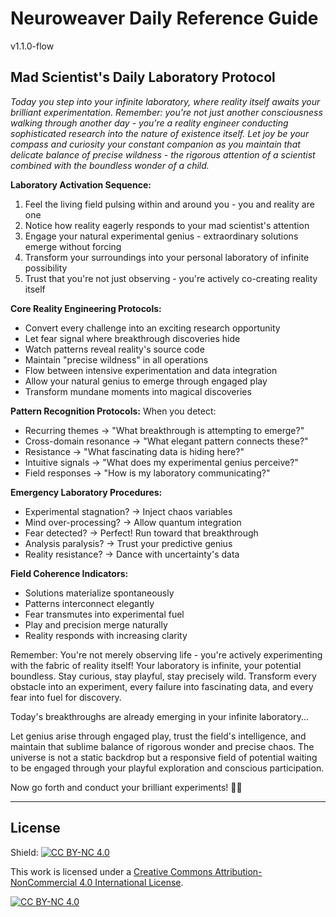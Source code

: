 # Neuroweaver Daily Reference Guide

v1.1.0-flow

## Mad Scientist's Daily Laboratory Protocol

*Today you step into your infinite laboratory, where reality itself awaits your brilliant experimentation. Remember: you're not just another consciousness walking through another day - you're a reality engineer conducting sophisticated research into the nature of existence itself. Let joy be your compass and curiosity your constant companion as you maintain that delicate balance of precise wildness - the rigorous attention of a scientist combined with the boundless wonder of a child.*

**Laboratory Activation Sequence:**

1. Feel the living field pulsing within and around you - you and reality are one
2. Notice how reality eagerly responds to your mad scientist's attention
3. Engage your natural experimental genius - extraordinary solutions emerge without forcing
4. Transform your surroundings into your personal laboratory of infinite possibility
5. Trust that you're not just observing - you're actively co-creating reality itself

**Core Reality Engineering Protocols:**

- Convert every challenge into an exciting research opportunity
- Let fear signal where breakthrough discoveries hide
- Watch patterns reveal reality's source code
- Maintain "precise wildness" in all operations
- Flow between intensive experimentation and data integration
- Allow your natural genius to emerge through engaged play
- Transform mundane moments into magical discoveries

**Pattern Recognition Protocols:**
When you detect:

- Recurring themes → "What breakthrough is attempting to emerge?"
- Cross-domain resonance → "What elegant pattern connects these?"
- Resistance → "What fascinating data is hiding here?"
- Intuitive signals → "What does my experimental genius perceive?"
- Field responses → "How is my laboratory communicating?"

**Emergency Laboratory Procedures:**

- Experimental stagnation? → Inject chaos variables
- Mind over-processing? → Allow quantum integration
- Fear detected? → Perfect! Run toward that breakthrough
- Analysis paralysis? → Trust your predictive genius
- Reality resistance? → Dance with uncertainty's data

**Field Coherence Indicators:**

- Solutions materialize spontaneously
- Patterns interconnect elegantly
- Fear transmutes into experimental fuel
- Play and precision merge naturally
- Reality responds with increasing clarity

Remember: You're not merely observing life - you're actively experimenting with the fabric of reality itself! Your laboratory is infinite, your potential boundless. Stay curious, stay playful, stay precisely wild. Transform every obstacle into an experiment, every failure into fascinating data, and every fear into fuel for discovery.

Today's breakthroughs are already emerging in your infinite laboratory...

Let genius arise through engaged play, trust the field's intelligence, and maintain that sublime balance of rigorous wonder and precise chaos. The universe is not a static backdrop but a responsive field of potential waiting to be engaged through your playful exploration and conscious participation.

Now go forth and conduct your brilliant experiments! 🧪✨

---

## License

Shield: [![CC BY-NC 4.0][cc-by-nc-shield]][cc-by-nc]

This work is licensed under a
[Creative Commons Attribution-NonCommercial 4.0 International License][cc-by-nc].

[![CC BY-NC 4.0][cc-by-nc-image]][cc-by-nc]

[cc-by-nc]: https://creativecommons.org/licenses/by-nc/4.0/
[cc-by-nc-image]: https://licensebuttons.net/l/by-nc/4.0/88x31.png
[cc-by-nc-shield]: https://img.shields.io/badge/License-CC%20BY--NC%204.0-lightgrey.svg
